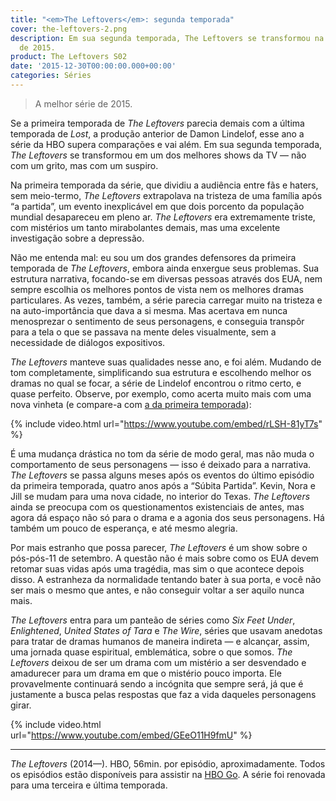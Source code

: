 ```yaml
---
title: "<em>The Leftovers</em>: segunda temporada"
cover: the-leftovers-2.png
description: Em sua segunda temporada, The Leftovers se transformou na melhor série
  de 2015.
product: The Leftovers S02
date: '2015-12-30T00:00:00.000+00:00'
categories: Séries
---
```


> A melhor série de 2015.

Se a primeira temporada de _The Leftovers_ parecia demais com a última temporada de _Lost_, a produção anterior de Damon Lindelof, esse ano a série da HBO supera comparações e vai além. Em sua segunda temporada, _The Leftovers_ se transformou em um dos melhores shows da TV — não com um grito, mas com um suspiro.

Na primeira temporada da série, que dividiu a audiência entre fãs e haters, sem meio-termo, _The Leftovers_ extrapolava na tristeza de uma família após “a partida”, um evento inexplicável em que dois porcento da população mundial desapareceu em pleno ar. _The Leftovers_ era extremamente triste, com mistérios um tanto mirabolantes demais, mas uma excelente investigação sobre a depressão.

Não me entenda mal: eu sou um dos grandes defensores da primeira temporada de _The Leftovers_, embora ainda enxergue seus problemas. Sua estrutura narrativa, focando-se em diversas pessoas através dos EUA, nem sempre escolhia os melhores pontos de vista nem os melhores dramas particulares. As vezes, também, a série parecia carregar muito na tristeza e na auto-importância que dava a si mesma. Mas acertava em nunca menosprezar o sentimento de seus personagens, e conseguia transpôr para  a tela o que se passava na mente deles visualmente, sem a necessidade de diálogos expositivos.

_The Leftovers_ manteve suas qualidades nesse ano, e foi além. Mudando de tom completamente, simplificando sua estrutura e escolhendo melhor os dramas no qual se focar, a série de Lindelof encontrou o ritmo certo, e quase perfeito. Observe, por exemplo, como acerta muito mais com uma nova vinheta (e compare-a com [a da primeira temporada](https://youtu.be/3PTNHQND6MA)):

{% include video.html url="https://www.youtube.com/embed/rLSH-81yT7s" %}

É uma mudança drástica no tom da série de modo geral, mas não muda o comportamento de seus personagens — isso é deixado para a narrativa. _The Leftovers_ se passa alguns meses após os eventos do último episódio da primeira temporada, quatro anos após a “Súbita Partida”. Kevin, Nora e Jill se mudam para uma nova cidade, no interior do Texas. _The Leftovers_ ainda se preocupa com os questionamentos existenciais de antes, mas agora dá espaço não só para o drama e a agonia dos seus personagens. Há também um pouco de esperança, e até mesmo alegria.

Por mais estranho que possa parecer, _The Leftovers_ é um show sobre o pós-pós-11 de setembro. A questão não é mais sobre como os EUA devem retomar suas vidas após uma tragédia, mas sim o que acontece depois disso. A estranheza da normalidade tentando bater à sua porta, e você não ser mais o mesmo que antes, e não conseguir voltar a ser aquilo nunca mais.

_The Leftovers_ entra para um panteão de séries como _Six Feet Under_, _Enlightened_, _United States of Tara_ e _The Wire_, séries que usavam anedotas para tratar de dramas humanos de maneira indireta — e alcançar, assim, uma jornada quase espiritual, emblemática, sobre o que somos. _The Leftovers_ deixou de ser um drama com um mistério a ser desvendado e amadurecer para um drama em que o mistério pouco importa. Ele provavelmente continuará sendo a incógnita que sempre será, já que é justamente a busca pelas respostas que faz a vida daqueles personagens girar.

{% include video.html url="https://www.youtube.com/embed/GEeO11H9fmU" %}

---

_The Leftovers_ (2014—). HBO, 56min. por episódio, aproximadamente. Todos os episódios estão disponíveis para assistir na [HBO Go](http://www.hbogo.com.br/#search&browseMode=browseGrid?searchTerm=the%20leftovers/browse&assetID=BRGOROSTGP33302?assetType=SERIES?browseMode=browseGrid/). A série foi renovada para uma terceira e última temporada.
